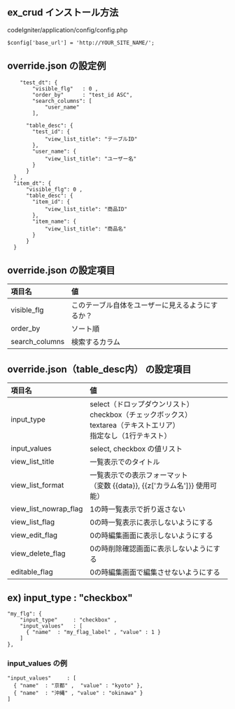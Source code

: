 ## ex_crud インストール方法

codeIgniter/application/config/config.php
```
$config['base_url'] = 'http://YOUR_SITE_NAME/';
```





## override.json の設定例
```
	"test_dt": {
		"visible_flg"   : 0 ,
		"order_by"      : "test_id ASC",
		"search_columns": [
			"user_name"
		],

      "table_desc": {
        "test_id": {
            "view_list_title": "テーブルID"
        },
        "user_name": {
            "view_list_title": "ユーザー名"
        }
      }
  } ,
  "item_dt": {
      "visible_flg": 0 ,
      "table_desc": {
        "item_id": {
            "view_list_title": "商品ID"
        },
        "item_name": {
            "view_list_title": "商品名"
        }
      }
  }

```

## override.json の設定項目
| 項目名 | 値 |
|:-----------|:------------|
| visible_flg | このテーブル自体をユーザーに見えるようにするか？ |
| order_by | ソート順 |
| search_columns | 検索するカラム |



## override.json（table_desc内） の設定項目
| 項目名 | 値 |
|:-----------|:------------|
| input_type |        select（ドロップダウンリスト） <br> checkbox（チェックボックス） <br>textarea（テキストエリア） <br> 指定なし（1行テキスト） |
| input_values     | select, checkbox の値リスト |
| view_list_title | 一覧表示でのタイトル |
| view_list_format | 一覧表示での表示フォーマット<br>（変数 {{data}}, {{z['カラム名']}} 使用可能） |
| view_list_nowrap_flag | 1の時一覧表示で折り返さない |
| view_list_flag| 0の時一覧表示に表示しないようにする |
| view_edit_flag | 0の時編集画面に表示しないようにする |
| view_delete_flag | 0の時削除確認画面に表示しないようにする |
| editable_flag | 0の時編集画面で編集させないようにする |




## ex) input_type : "checkbox"
```
"my_flg": {
    "input_type"     : "checkbox" ,
    "input_values"   : [
      { "name"  : "my_flag_label" , "value" : 1 }
    ]
},

```








### input_values の例
```
"input_values"     : [
  { "name"  : "京都" ,  "value" : "kyoto" },
  { "name"  : "沖縄" , "value" : "okinawa" }
]

```
 